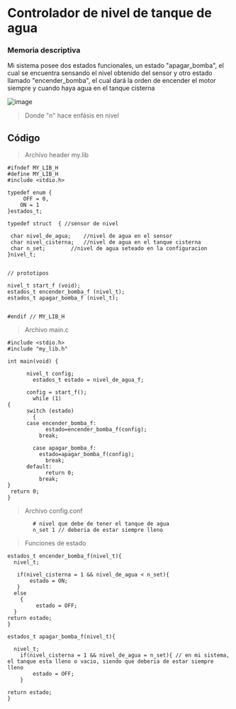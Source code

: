 # Controlador de nivel de tanque de agua

### Memoria descriptiva
Mi sistema posee dos estados funcionales, un estado "apagar_bomba", el cual se encuentra sensando el nivel obtenido del sensor y 
otro  estado llamado "encender_bomba", el cual dará la orden de encender el motor siempre y cuando haya agua en el tanque cisterna

![image](https://user-images.githubusercontent.com/111571047/202871528-94e26bc0-0e87-44fd-bf2d-41182d3c4cb1.png)

> Donde "n" hace enfásis en nivel
	
## Código
> Archivo header my.lib

	#ifndef MY_LIB_H
	#define MY_LIB_H
	#include <stdio.h>

	typedef enum {
	     OFF = 0,
  	    ON = 1
	}estados_t;

	typedef struct  { //sensor de nivel

	 char nivel_de_agua; 	//nivel de agua en el sensor
 	 char nivel_cisterna;	//nivel de agua en el tanque cisterna
 	 char n_set;		//nivel de agua seteado en la configuracion
	}nivel_t;


	// prototipos

	nivel_t start_f (void);
	estados_t encender_bomba_f (nivel_t);
	estados_t apagar_bomba_f (nivel_t);


	#endif // MY_LIB_H

> Archivo main.c

	#include <stdio.h>
	#include "my_lib.h"
	
	int main(void) {

  	      nivel_t config;
    	    estados_t estado = nivel_de_agua_f;

      	  config = start_f();
        	while (1)
	{
  	      switch (estado)
    	    {
      	  case encender_bomba_f:
        	    estado=encender_bomba_f(config);
          	  break;

	        case apagar_bomba_f:
  	          estado=apagar_bomba_f(config);
    	        break;
      	  default:
        	    return 0;
          	  break;
	}
	 return 0;
	}
	
> Archivo config.conf

			# nivel que debe de tener el tanque de agua
			n_set 1 // deberia de estar siempre lleno
 	
> Funciones de estado
	
	estados_t encender_bomba_f(nivel_t){
  	  nivel_t;

 	   if(nivel_cisterna = 1 && nivel_de_agua < n_set){
 	       estado = ON;
 	   }
  	  else
    	{
	         estado = OFF;
  	  }
  	return estado;
	}

	estados_t apagar_bomba_f(nivel_t){

  	  nivel_t;
    	if(nivel_cisterna = 1 && nivel_de_agua = n_set){ // en mi sistema, el tanque esta lleno o vacio, siendo que deberia de estar siempre lleno
    	    estado = OFF;
    	}

  	return estado;
	}
